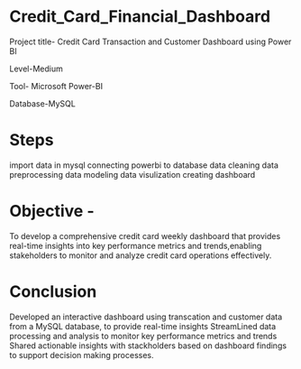 # Credit_Card_Financial_Dashboard

Project title-
Credit Card Transaction and Customer Dashboard using Power BI

Level-Medium

Tool- Microsoft Power-BI

Database-MySQL

# Steps
import  data in mysql
connecting powerbi to database
data cleaning
data preprocessing 
data modeling
data visulization
creating dashboard


# Objective -

To develop a comprehensive credit card weekly dashboard that provides real-time insights into key performance metrics and trends,enabling stakeholders to monitor and analyze credit card operations effectively.

# Conclusion

Developed an interactive dashboard using transcation and customer data from a MySQL database, to provide real-time insights
StreamLined data processing and analysis to monitor key performance metrics and trends
Shared actionable insights with stackholders based on dashboard findings to support decision making processes.
